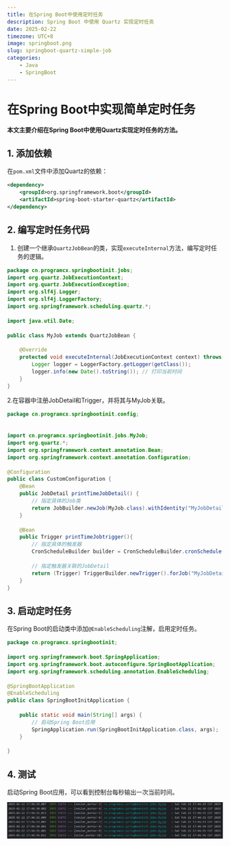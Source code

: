 ```yaml
---
title: 在Spring Boot中使用定时任务
description: Spring Boot 中使用 Quartz 实现定时任务
date: 2025-02-22
timezone: UTC+8
image: springboot.png
slug: springboot-quartz-simple-job
categories:
    - Java
    - SpringBoot
---
```


# 在Spring Boot中实现简单定时任务

**本文主要介绍在Spring Boot中使用Quartz实现定时任务的方法。**

## 1. 添加依赖

在`pom.xml`文件中添加Quartz的依赖：

```xml
<dependency>
    <groupId>org.springframework.boot</groupId>
    <artifactId>spring-boot-starter-quartz</artifactId>
</dependency>
```

## 2. 编写定时任务代码

1. 创建一个继承`QuartzJobBean`的类，实现`executeInternal`方法，编写定时任务的逻辑。

```java
package cn.programcx.springbootinit.jobs;
import org.quartz.JobExecutionContext;
import org.quartz.JobExecutionException;
import org.slf4j.Logger;
import org.slf4j.LoggerFactory;
import org.springframework.scheduling.quartz.*;

import java.util.Date;

public class MyJob extends QuartzJobBean {

    @Override
    protected void executeInternal(JobExecutionContext context) throws JobExecutionException {
        Logger logger = LoggerFactory.getLogger(getClass());
        logger.info(new Date().toString()); // 打印当前时间
    }
}
```

2.在容器中注册JobDetail和Trigger，并将其与MyJob关联。

```java
package cn.programcx.springbootinit.config;


import cn.programcx.springbootinit.jobs.MyJob;
import org.quartz.*;
import org.springframework.context.annotation.Bean;
import org.springframework.context.annotation.Configuration;

@Configuration
public class CustomConfiguration {
    @Bean
    public JobDetail printTimeJobDetail() {
        // 指定具体的Job类
        return JobBuilder.newJob(MyJob.class).withIdentity("MyJobDetail").storeDurably().build();
    }

    @Bean
    public Trigger printTimeJobtrigger(){
        // 指定具体的触发器
        CronScheduleBuilder builder = CronScheduleBuilder.cronSchedule("0/1 * * * * ?"); // 每秒执行一次

        // 指定触发器关联的JobDetail
        return (Trigger) TriggerBuilder.newTrigger().forJob("MyJobDetail").withIdentity("quartzTaskService").withSchedule(builder).build();
    }
}

```

## 3. 启动定时任务

在Spring Boot的启动类中添加`@EnableScheduling`注解，启用定时任务。

```java
package cn.programcx.springbootinit;

import org.springframework.boot.SpringApplication;
import org.springframework.boot.autoconfigure.SpringBootApplication;
import org.springframework.scheduling.annotation.EnableScheduling;

@SpringBootApplication
@EnableScheduling
public class SpringBootInitApplication {

    public static void main(String[] args) {
        // 启动Spring Boot应用
        SpringApplication.run(SpringBootInitApplication.class, args);
    }

}
```


## 4. 测试

启动Spring Boot应用，可以看到控制台每秒输出一次当前时间。

![控制台输出](image.png)





